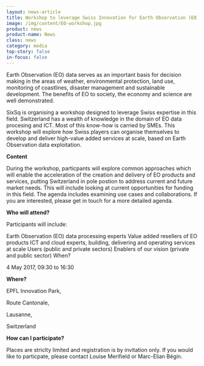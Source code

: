```yaml
---
layout: news-article
title: Workshop to leverage Swiss Innovation for Earth Observation (EO) Data Processing Value Added Services
image: /img/content/EO-workshop.jpg
product: news
product-name: News
class: news
category: media
top-story: false
in-focus: false
---
```


Earth Observation (EO) data serves as an important basis for decision making in the areas of weather, environmental protection, land use, monitoring of coastlines, disaster management and sustainable development. The benefits of EO to society, the economy and science are well demonstrated.

SixSq is organising a workshop designed to leverage Swiss expertise in this field. Switzerland has a wealth of knowledge in the domain of EO data procesing and ICT. Most of this know-how is carried by SMEs. This workshop will explore how Swiss players can organise themselves to develop and deliver high-value added services at scale, based on Earth Observation data exploitation.

**Content**

During the workshop, particpants will explore common approaches which will enable the acceleration of the creation and delivery of EO products and services, putting Switzerland in pole postion to address current and future market needs. This will include looking at current opportunities for funding in this field. The agenda includes examining use cases and collaborations. If you are interested, please get in touch for a more detailed agenda.

**Who will attend?**

Participants will include:

Earth Observation (EO) data processing experts
Value added resellers of EO products
ICT and cloud experts, building, delivering and operating services at scale
Users (public and private sectors)
Enablers of our vision (private and public sector)
When?

4 May 2017, 09:30 to 16:30

**Where?**

EPFL Innovation Park,

Route Cantonale,

Lausanne,

Switzerland

**How can I participate?**

Places are striclty limited and registration is by invitation only. If you would like to particpate, please contact Louise Merifield or Marc-Elian Bégin.
